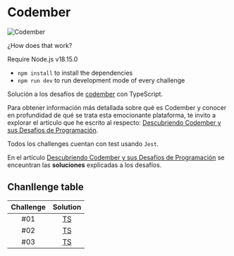 # Codember
![Codember](https://res.cloudinary.com/john-serrano/image/upload/v1699289192/John%20Serrano/Blog%20Post/descubriendo-codember-y-sus-desafios-de-programacion/base-portada_ozpsyf.webp)

¿How does that work?

Require Node.js v18.15.0

* `npm install` to install the dependencies
* `npm run dev` to run development mode of every challenge

Solución a los desafíos de [codember](https://codember.dev/) con TypeScript.

Para obtener información más detallada sobre qué es Codember y conocer en profundidad de qué se trata esta emocionante plataforma, te invito a explorar el artículo que he escrito al respecto: [Descubriendo Codember y sus Desafíos de Programación](https://johnserrano.co/blog/descubriendo-codember-y-sus-desafios-de-programacion).

Todos los challenges cuentan con test usando `Jest`.

En el artículo [Descubriendo Codember y sus Desafíos de Programación](https://johnserrano.co/blog/descubriendo-codember-y-sus-desafios-de-programacion) se enceuntran las **soluciones** explicadas a los desafíos.


## Chanllenge table

| Challenge |                                 Solution                                   |
| :-------: |:--------------------------------------------------------------------------: |
|    #01    | [TS](challenges/challenge-01/index.ts) |
|    #02    | [TS](challenges/challenge-02/index.ts) |
|    #03    | [TS](challenges/challenge-03/index.ts) |